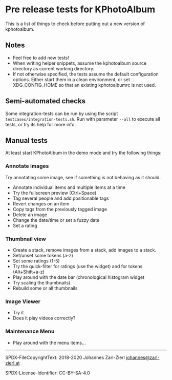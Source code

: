 # Pre release tests for KPhotoAlbum

This is a list of things to check before putting out a new version of kphotoalbum.

## Notes

 - Feel free to add new tests!
 - When writing helper snippets, assume the kphotoalbum source directory as current working directory.
 - If not otherwise specified, the tests assume the default configuration options.
   Either start them in a clean environment, or set XDG_CONFIG_HOME so that an existing kphotoalbumrc is not used.

## Semi-automated checks

Some integration-tests can be run by using the script `testcases/integration-tests.sh`.
Run with parameter `--all` to execute all tests, or try its help for more info.

## Manual tests

At least start KPhotoAlbum in the demo mode and try the following things:

### Annotate images

Try annotating some image, see if something is not behaving as it should.

 - Annotate individual items and multiple items at a time
 - Try the fullscreen preview (Ctrl+Space)
 - Tag several people and add positionable tags
 - Revert changes on an item
 - Copy tags from the previously tagged image
 - Delete an image
 - Change the date/time or set a fuzzy date
 - Set a rating

### Thumbnail view

 - Create a stack, remove images from a stack, add images to a stack.
 - Set/unset some tokens (a-z)
 - Set some ratings (1-5)
 - Try the quick-filter for ratings (use the widget) and for tokens (Alt+Shift+a-z)
 - Play around with the date bar (chronological histogram widget
 - Try scaling the thumbnails)
 - Rebuild some or all thumbnails

### Image Viewer

 - Try it
 - Does it play videos correctly?

### Maintenance Menu

 - Play around with the menu items...

----
SPDX-FileCopyrightText: 2018-2020 Johannes Zarl-Zierl <johannes@zarl-zierl.at>

SPDX-License-Identifier: CC-BY-SA-4.0
